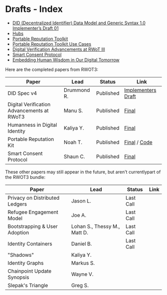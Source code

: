 # Drafts - Index

* [DID (Decentralized Identifier) Data Model and Generic Syntax 1.0 Implementer’s Draft 01](did-implementer-draft-10/)
* [Hubs](hubs/)
* [Portable Reputation Toolkit](portable-reputation/)
* [Portable Reputation Toolkit Use Cases](reputation-toolkit/)
* [Digital Verification Advancements at RWoT III](rwot3-digital-verification-outcomes/)
* [Smart Consent Protocol](smart-consent-protocol/)
* [Embedding Human Wisdom in Our Digital Tomorrow](WisdomEmbedding-Human-Wisdom-in-Our-Digital-Tomorrow/)



Here are the completed papers from RWOT3:

| **Paper** | **Lead** | **Status** | **Link** |
|-----------|----------|------------|----------|
| DID Spec v4 | Drummond R. | Published | [Implementers Draft](../final-documents/did-implementer-draft-10.pdf) |
| Digital Verification Advancements at RWoT3 | Manu S. | Published | [Final](../final-documents/digital-verification-advancements.pdf) |
| Humanness in Digital Identity | Kaliya Y. | Published | [Final](../final-documents/WisdomEmbedding-Human-Wisdom-in-Our-Digital-Tomorrow.pdf) |
| Portable Reputation Kit | Noah T. | Published | [Final](../final-documents/reputation-toolkit.pdf) / [Code](portable-reputation) |
| Smart Consent Protocol | Shaun C. | Published | [Final](../final-documents/smart-consent-protocol.pdf) |

These other papers may still appear in the future, but aren't currentlypart of the RWOT3 bundle:

| **Paper** | **Lead** | **Status** | **Link** |
|-----------|----------|------------|----------|
| Privacy on Distributed Ledgers | Jason L. | Last Call | |
| Refugee Engagement Model | Joe A. | Last Call |  |
| Bootstrapping & User Adoption | Lohan S., Thessy M., Matt D. | Last Call | |
| Identity Containers | Daniel B. | Last Call | |
| "Shadows" | Kaliya Y. | | |
| Identity Graphs | Markus S. |  | |
| Chainpoint Update Synopsis | Wayne V. | | |
| Slepak's Triangle | Greg S. |  | |
